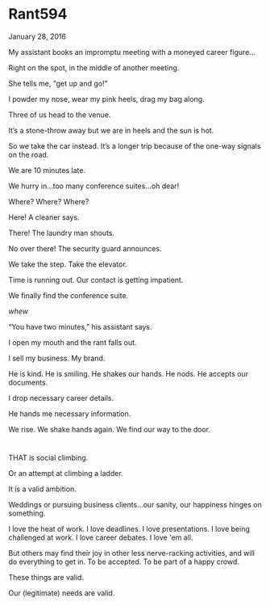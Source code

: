 # Rant594


January 28, 2016

My assistant books an impromptu meeting with a moneyed career figure…

Right on the spot, in the middle of another meeting.

She tells me, "get up and go!"

I powder my nose, wear my pink heels, drag my bag along.

Three of us head to the venue.

It’s a stone-throw away but we are in heels and the sun is hot.

So we take the car instead. It’s a longer trip because of the one-way signals on the road.

We are 10 minutes late.

We hurry in…too many conference suites…oh dear!

Where? Where? Where?

Here! A cleaner says.

There! The laundry man shouts.

No over there! The security guard announces.

We take the step. Take the elevator.

Time is running out. Our contact is getting impatient.

We finally find the conference suite.

*whew*

“You have two minutes,” his assistant says.

I open my mouth and the rant falls out. 

I sell my business. My brand.

He is kind. He is smiling. He shakes our hands. He nods. He accepts our documents.

I drop necessary career details.

He hands me necessary information.

We rise. We shake hands again. We find our way to the door.

#

THAT is social climbing.

Or an attempt at climbing a ladder.

It is a valid ambition.

Weddings or pursuing business clients...our sanity, our happiness hinges on something.

I love the heat of work. I love deadlines. I love presentations. I love being challenged at work. I love career debates. I love 'em all.

But others may find their joy in other less nerve-racking activities, and will do everything to get in. To be accepted. To be part of a happy crowd.

These things are valid.

Our (legitimate) needs are valid.